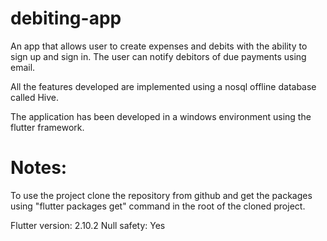 # debiting-app

An app that allows user to create expenses and debits with the ability to sign up and sign in. The user can notify debitors of due payments using email.

All the features developed are implemented using a nosql offline database called Hive.

The application has been developed in a windows environment using the flutter framework.

# Notes:
 To use the project clone the repository from github and get the packages using "flutter packages get" command in the root of the cloned project.
 
 Flutter version: 2.10.2
 Null safety: Yes
